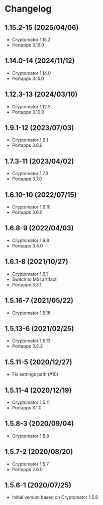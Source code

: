 # Changelog

## 1.15.2-15 (2025/04/06)

* Cryptomator 1.15.2
* Portapps 3.16.0

## 1.14.0-14 (2024/11/12)

* Cryptomator 1.14.0
* Portapps 3.15.0

## 1.12.3-13 (2024/03/10)

* Cryptomator 1.12.3
* Portapps 3.10.0

## 1.9.1-12 (2023/07/03)

* Cryptomator 1.9.1
* Portapps 3.8.0

## 1.7.3-11 (2023/04/02)

* Cryptomator 1.7.3
* Portapps 3.7.0

## 1.6.10-10 (2022/07/15)

* Cryptomator 1.6.10
* Portapps 3.6.0

## 1.6.8-9 (2022/04/03)

* Cryptomator 1.6.8
* Portapps 3.4.0

## 1.6.1-8 (2021/10/27)

* Cryptomator 1.6.1
* Switch to MSI artifact
* Portapps 3.3.1

## 1.5.16-7 (2021/05/22)

* Cryptomator 1.5.16

## 1.5.13-6 (2021/02/25)

* Cryptomator 1.5.13
* Portapps 3.2.2

## 1.5.11-5 (2020/12/27)

* Fix settings path (#10)

## 1.5.11-4 (2020/12/19)

* Cryptomator 1.5.11
* Portapps 3.1.0

## 1.5.8-3 (2020/09/04)

* Cryptomator 1.5.8

## 1.5.7-2 (2020/08/20)

* Cryptomator 1.5.7
* Portapps 2.6.0

## 1.5.6-1 (2020/07/25)

* Initial version based on Cryptomator 1.5.6
